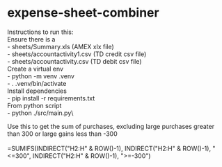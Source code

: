 # expense-sheet-combiner

Instructions to run this:\
Ensure there is a\
    - sheets/Summary.xls (AMEX xlx file)\
    - sheets/accountactivity1.csv (TD credit csv file)\
    - sheets/accountactivity.csv (TD debit csv file)\
Create a virtual env\
    - python -m venv .venv\
    - . .venv/bin/activate\
Install dependencies\
    - pip install -r requirements.txt\
From python script\
    - python ./src/main.py\

Use this to get the sum of purchases, excluding large purchases greater than 300 or large gains less than -300\
\
=SUMIFS(INDIRECT("H2:H" & ROW()-1), INDIRECT("H2:H" & ROW()-1), "<=300", INDIRECT("H2:H" & ROW()-1), ">=-300")